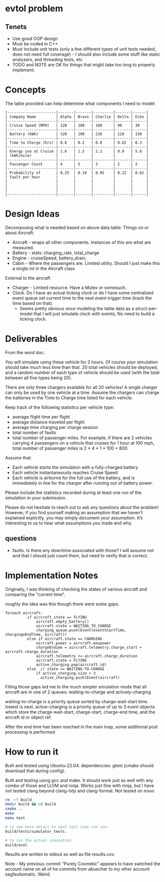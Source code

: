 # evtol problem


## Tenets
- Use good OOP design
- Must be coded in C++
- Must include unit tests (only a few different types of unit tests needed, does not need full coverage) - I should also include some stuff like static analyzers, and threading tests, etc
- TODO and NOTE are OK for things that might take too long to properly implement.

# Concepts

The table provided can help determine what components I need to model:

```
|----------------------|-------|-------|---------|-------|------|
| Company Name         | Alpha | Bravo | Charlie | Delta | Echo |
|----------------------|-------|-------|---------|-------|------|
| Cruise Speed (MPH)   | 120   | 100   | 160     | 90    | 30   | 
|----------------------|-------|-------|---------|-------|------|
| Battery (kWh)        | 320   | 100   | 220     | 120   | 150  |
|----------------------|-------|-------|---------|-------|------|
| Time to Charge (hrs) | 0.6   | 0.2   | 0.8     | 0.62  | 0.3  |
|----------------------|-------|-------|---------|-------|------|
| Energy use at Cruise | 1.6   | 1.5   | 2.2     | 0.8   | 5.8  |
| (kWh/mile)           |       |       |         |       |      |
|----------------------|-------|-------|---------|-------|------|
| Passenger Count      | 4     | 5     | 3       | 2     | 2    |
|----------------------|-------|-------|---------|-------|------|
| Probability of       | 0.25  | 0.10  | 0.05    | 0.22  | 0.61 |
| fault per hour       |       |       |         |       |      |
|                      |       |       |         |       |      |
|                      |       |       |         |       |      |
|                      |       |       |         |       |      |
|----------------------|-------|-------|---------|-------|------|
```
# Design Ideas

Decomposing what is needed based on above data table:
Things on or about Aircraft:
- Aircraft - wraps all other components. Instances of this are what are measured.
- Battery - stats: charging_rate, total_charge
- Engine - cruiseSpeed, battery_drain,
- Cabin - Where the passengers are. Limited utility. Should I just make this a single int in the Aircraft class


External to the aircraft
- Charger - Limited resource. Have a Mutex or somesuch.
- Clock. Do I have an actual ticking clock or do I have some centralized event queue set current time to the next event trigger time (track the time based on that).
  - Seems pretty obvious once modeling the table data as a struct-per-model that I will just simulate clock with events, No need to build a ticking clock.


# Deliverables
From the word doc:

You will simulate using these vehicle for 3 hours. Of course your simulation should take much less time than that. 20 total vehicles should be deployed, and a random number of each type of vehicle should be used (with the total between all five types being 20).

There are only three chargers available for all 20 vehicles! A single charger can only be used by one vehicle at a time. Assume the chargers can charge the batteries in the Time to Charge time listed for each vehicle.

Keep track of the following statistics per vehicle type:
- average flight time per flight
- average distance traveled per flight
- average time charging per charge session
- total number of faults
- total number of passenger miles.
  For example, if there are 2 vehicles carrying 4 passengers on a vehicle that cruises    for 1 hour at 100 mph, total number of passenger miles is 2 * 4 * 1 * 100 = 800.

Assume that:
- Each vehicle starts the simulation with a fully-charged battery
- Each vehicle instantaneously reaches Cruise Speed
- Each vehicle is airborne for the full use of the battery, and is immediately in line for the charger after running out of battery power.

Please include the statistics recorded during at least one run of the simulation in your submission.

Please do not hesitate to reach out to ask any questions about the problem! However, if you find yourself making an assumption that we haven’t explained explicitly, you may simply document your assumption. It’s interesting to us to hear what assumptions you made and why.

## questions
- faults. Is there any downtime associated with those? I will assume not and that I should just count them, but need to verify that is correct.


# Implementation Notes

Originally, I was thinking of checking the states of various aircraft and comparing the "current time".

roughly the idea was this though there were some gaps.

```
foreach aircraft:
          if aircraft.state == FLYING
              aircraft.empty_battery()
              aircraft.state = WAITING_TO_CHARGE
              charging_queue.push(Event(eventStartTime, chargingeEndTime, aircraft))
          else if aircraft.state == CHARGING
              aircraft.power = aircraft.maxpower
              chargeEndime = aircraft.telemetry.charge_start + aircraft.charge_duration
              aircraft.telemetry += aircraft.charge_duration
              aircraft.state = FLYING
              active_charging.pop(aircraft.id)
          else  // state == WAITING-TO-CHARGE
              if active_charging.size < 3
                active_charging.push(Event(aircraft)
```

Filling those gaps led me to the much simpler simulation mode that all aircraft are in one of 2 queues: 
waiting-to-charge and actively-charging

waiting-to-charge is a priority queue sorted by charge-wait-start time. lowest is next.
active-charging is a priority queue of up to 3 event objects which store the charge-wait-start, charge-start, charge-end time, and the aircraft id or object ref. 

After the end time has been reached in the main loop, some additional post
processing is performed


# How to run it

Built and tested using Ubuntu-22.04.
dependencies: gtest (cmake should download that during config).

Built and testing using gcc and make. It should work just as well with any combo of those and LLVM and ninja. Works just fine with ninja, but I have not tested clang beyond clang-tidy and clang-format. Not tested on msvc

```bash
rm -rf build
mkdir build && cd build
cmake ..
make
make test

# to see more detail on each test case run use:
build/tests/simulator_tests.

# to run the actual simulation
build/evol
```

Results are written to stdout as well as file results.csv.

Note - My previous commit "Purely Cosmetic" appears to have switched the account name on all of he commits from abuecher to my other account segfaultomatic. Weird.
